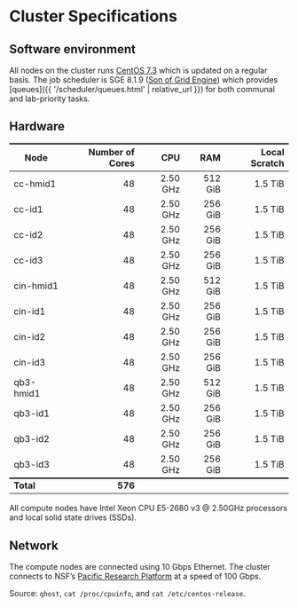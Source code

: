 # Cluster Specifications

## Software environment

All nodes on the cluster runs [CentOS 7.3] which is updated on a regular basis.
The job scheduler is SGE 8.1.9 ([Son of Grid Engine]) which provides [queues]({{ '/scheduler/queues.html' | relative_url }}) for both communal and lab-priority tasks.


## Hardware

Node      | Number of Cores |       CPU |      RAM | Local Scratch |
----------|----------------:|----------:|---------:|--------------:|
cc-hmid1  |              48 |  2.50 GHz |  512 GiB |       1.5 TiB |
cc-id1    |              48 |  2.50 GHz |  256 GiB |       1.5 TiB |
cc-id2    |              48 |  2.50 GHz |  256 GiB |       1.5 TiB |
cc-id3    |              48 |  2.50 GHz |  256 GiB |       1.5 TiB |
cin-hmid1 |              48 |  2.50 GHz |  512 GiB |       1.5 TiB |
cin-id1   |              48 |  2.50 GHz |  256 GiB |       1.5 TiB |
cin-id2   |              48 |  2.50 GHz |  256 GiB |       1.5 TiB |
cin-id3   |              48 |  2.50 GHz |  256 GiB |       1.5 TiB |
qb3-hmid1 |              48 |  2.50 GHz |  512 GiB |       1.5 TiB |
qb3-id1   |              48 |  2.50 GHz |  256 GiB |       1.5 TiB |
qb3-id2   |              48 |  2.50 GHz |  256 GiB |       1.5 TiB |
qb3-id3   |              48 |  2.50 GHz |  256 GiB |       1.5 TiB |
**Total** |         **576** |           |          |               |

All compute nodes have Intel Xeon CPU E5-2680 v3 @ 2.50GHz processors and local solid state drives (SSDs).


## Network

The compute nodes are connected using 10 Gbps Ethernet.
The cluster connects to NSF’s [Pacific Research Platform] at a speed of 100 Gbps.


Source: `qhost`, `cat /proc/cpuinfo`, and `cat /etc/centos-release`.


<style>
table {
  margin-top: 2ex;
  margin-bottom: 2ex;
}
tr:last-child { border-top: 2px solid #000; }
</style>

[CentOS 7.3]: https://www.centos.org/
[Son of Grid Engine]: https://arc.liv.ac.uk/trac/SGE
[Pacific Research Platform]: https://ucsdnews.ucsd.edu/pressrelease/nsf_gives_green_light_to_pacific_research_platform
